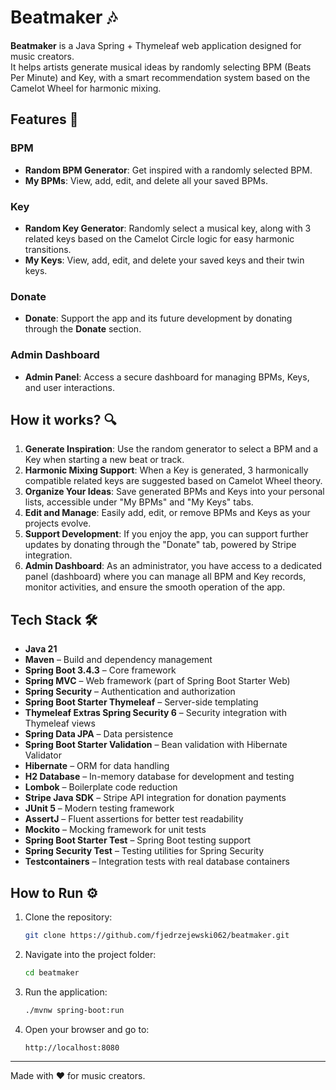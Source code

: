 # Beatmaker 🎶

**Beatmaker** is a Java Spring + Thymeleaf web application designed for music creators.  
It helps artists generate musical ideas by randomly selecting BPM (Beats Per Minute) and Key, with a smart recommendation system based on the Camelot Wheel for harmonic mixing.

## Features 🚀

### BPM
- **Random BPM Generator**: Get inspired with a randomly selected BPM.
- **My BPMs**: View, add, edit, and delete all your saved BPMs.

### Key
- **Random Key Generator**: Randomly select a musical key, along with 3 related keys based on the Camelot Circle logic for easy harmonic transitions.
- **My Keys**: View, add, edit, and delete your saved keys and their twin keys.

### Donate
- **Donate**: Support the app and its future development by donating through the **Donate** section.

### Admin Dashboard
- **Admin Panel**: Access a secure dashboard for managing BPMs, Keys, and user interactions.

## How it works? 🔍

1. **Generate Inspiration**: Use the random generator to select a BPM and a Key when starting a new beat or track.
2. **Harmonic Mixing Support**: When a Key is generated, 3 harmonically compatible related keys are suggested based on Camelot Wheel theory.
3. **Organize Your Ideas**: Save generated BPMs and Keys into your personal lists, accessible under "My BPMs" and "My Keys" tabs.
4. **Edit and Manage**: Easily add, edit, or remove BPMs and Keys as your projects evolve.
5. **Support Development**: If you enjoy the app, you can support further updates by donating through the "Donate" tab, powered by Stripe integration.
6. **Admin Dashboard**: As an administrator, you have access to a dedicated panel (dashboard) where you can manage all BPM and Key records, monitor activities, and ensure the smooth operation of the app.

## Tech Stack 🛠

- **Java 21**
- **Maven** – Build and dependency management
- **Spring Boot 3.4.3** – Core framework
- **Spring MVC** – Web framework (part of Spring Boot Starter Web)
- **Spring Security** – Authentication and authorization
- **Spring Boot Starter Thymeleaf** – Server-side templating
- **Thymeleaf Extras Spring Security 6** – Security integration with Thymeleaf views
- **Spring Data JPA** – Data persistence
- **Spring Boot Starter Validation** – Bean validation with Hibernate Validator
- **Hibernate** – ORM for data handling
- **H2 Database** – In-memory database for development and testing
- **Lombok** – Boilerplate code reduction
- **Stripe Java SDK** – Stripe API integration for donation payments
- **JUnit 5** – Modern testing framework
- **AssertJ** – Fluent assertions for better test readability
- **Mockito** – Mocking framework for unit tests
- **Spring Boot Starter Test** – Spring Boot testing support
- **Spring Security Test** – Testing utilities for Spring Security
- **Testcontainers** – Integration tests with real database containers

## How to Run ⚙️

1. Clone the repository:
    ```bash
    git clone https://github.com/fjedrzejewski062/beatmaker.git
    ```
2. Navigate into the project folder:
    ```bash
    cd beatmaker
    ```
3. Run the application:
    ```bash
    ./mvnw spring-boot:run
    ```
4. Open your browser and go to:
    ```
    http://localhost:8080
    ```

---

Made with ❤️ for music creators.
